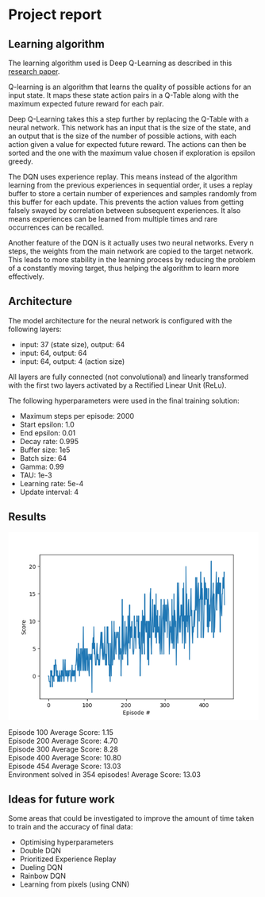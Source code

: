 # Project report

## Learning algorithm

The learning algorithm used is Deep Q-Learning as described in this [research paper](https://storage.googleapis.com/deepmind-media/dqn/DQNNaturePaper.pdf).

Q-learning is an algorithm that learns the quality of possible actions for an input state. It maps these state action pairs in a Q-Table along with the maximum expected future reward for each pair.

Deep Q-Learning takes this a step further by replacing the Q-Table with a neural network. This network has an input that is the size of the state, and an output that is the size of the number of possible actions, with each action given a value for expected future reward. The actions can then be sorted and the one with the maximum value chosen if exploration is epsilon greedy.

The DQN uses experience replay. This means instead of the algorithm learning from the previous experiences in sequential order, it uses a replay buffer to store a certain number of experiences and samples randomly from this buffer for each update. This prevents the action values from getting falsely swayed by correlation between subsequent experiences. It also means experiences can be learned from multiple times and rare occurrences can be recalled.

Another feature of the DQN is it actually uses two neural networks. Every n steps, the weights from the main network are copied to the target network. This leads to more stability in the learning process by reducing the problem of a constantly moving target, thus helping the algorithm to learn more effectively.

## Architecture

The model architecture for the neural network is configured with the following layers:

- input: 37 (state size), output: 64
- input: 64, output: 64
- input: 64, output: 4 (action size)

All layers are fully connected (not convolutional) and linearly transformed with the first two layers activated by a Rectified Linear Unit (ReLu).

The following hyperparameters were used in the final training solution:

- Maximum steps per episode: 2000
- Start epsilon: 1.0
- End epsilon: 0.01
- Decay rate: 0.995
- Buffer size: 1e5
- Batch size: 64
- Gamma: 0.99 
- TAU: 1e-3 
- Learning rate: 5e-4 
- Update interval: 4

## Results

![results](images/results.png)

Episode 100	Average Score: 1.15  
Episode 200	Average Score: 4.70  
Episode 300	Average Score: 8.28  
Episode 400	Average Score: 10.80  
Episode 454	Average Score: 13.03  
Environment solved in 354 episodes!	Average Score: 13.03

## Ideas for future work

Some areas that could be investigated to improve the amount of time taken to train and the accuracy of final data:
- Optimising hyperparameters
- Double DQN
- Prioritized Experience Replay
- Dueling DQN
- Rainbow DQN
- Learning from pixels (using CNN)
